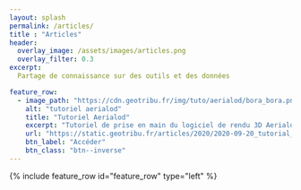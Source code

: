 ```yaml
---
layout: splash
permalink: /articles/
title : "Articles"  
header:
  overlay_image: /assets/images/articles.png
  overlay_filter: 0.3
excerpt:
  Partage de connaissance sur des outils et des données

feature_row:
  - image_path: "https://cdn.geotribu.fr/img/tuto/aerialod/bora_bora.png"
    alt: "tutoriel aerialod"
    title: "Tutoriel Aerialod"
    excerpt: "Tutoriel de prise en main du logiciel de rendu 3D Aerialod <br />**_Publié à l'origine sur le site de [Geotribu](https://static.geotribu.fr)_**"
    url: "https://static.geotribu.fr/articles/2020/2020-09-20_tutorial_aerialod/"
    btn_label: "Accéder"
    btn_class: "btn--inverse"
---
```


{% include feature_row id="feature_row" type="left" %}

